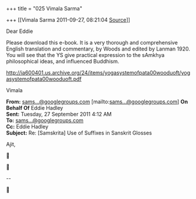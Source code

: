 +++
title = "025 Vimala Sarma"

+++
[[Vimala Sarma	2011-09-27, 08:21:04 [Source](https://groups.google.com/g/samskrita/c/QIlRjvk4plU)]]



Dear Eddie

Please download this e-book. It is a very thorough and comprehensive English translation and commentary, by Woods and edited by Lanman 1920.
You will see that the YS give practical expression to the sAmkhya philosophical ideas, and influenced Buddhism.

<http://ia600401.us.archive.org/24/items/yogasystemofpata00wooduoft/yogasystemofpata00wooduoft.pdf>



Vimala



**From:** [sams...@googlegroups.com]() \[mailto:[sams...@googlegroups.com]()\] **On Behalf Of** Eddie Hadley  
**Sent:** Tuesday, 27 September 2011 4:12 AM  
**To:** [sams...@googlegroups.com]()  
**Cc:** Eddie Hadley  
**Subject:** Re: \[Samskrita\] Use of Suffixes in Sanskrit Glosses



Ajit,





--  



